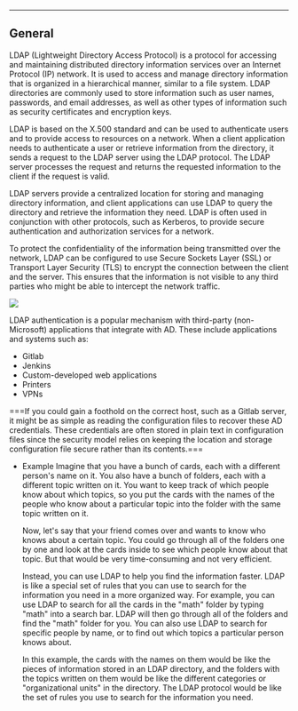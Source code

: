 --- ---

<h2>General</h2>

LDAP (Lightweight Directory Access Protocol) is a protocol for accessing and maintaining distributed directory information services over an Internet Protocol (IP) network. It is used to access and manage directory information that is organized in a hierarchical manner, similar to a file system. LDAP directories are commonly used to store information such as user names, passwords, and email addresses, as well as other types of information such as security certificates and encryption keys.

LDAP is based on the X.500 standard and can be used to authenticate users and to provide access to resources on a network. When a client application needs to authenticate a user or retrieve information from the directory, it sends a request to the LDAP server using the LDAP protocol. The LDAP server processes the request and returns the requested information to the client if the request is valid.

LDAP servers provide a centralized location for storing and managing directory information, and client applications can use LDAP to query the directory and retrieve the information they need. LDAP is often used in conjunction with other protocols, such as Kerberos, to provide secure authentication and authorization services for a network.

To protect the confidentiality of the information being transmitted over the network, LDAP can be configured to use Secure Sockets Layer (SSL) or Transport Layer Security (TLS) to encrypt the connection between the client and the server. This ensures that the information is not visible to any third parties who might be able to intercept the network traffic.

![](https://tryhackme-images.s3.amazonaws.com/user-uploads/6093e17fa004d20049b6933e/room-content/d2f78ae2b44ef76453a80144dac86b4e.png)  

LDAP authentication is a popular mechanism with third-party (non-Microsoft) applications that integrate with AD. These include applications and systems such as:

-   Gitlab
-   Jenkins
-   Custom-developed web applications
-   Printers
-   VPNs
  
  ===If you could gain a foothold on the correct host, such as a Gitlab server, it might be as simple as reading the configuration files to recover these AD credentials. These credentials are often stored in plain text in configuration files since the security model relies on keeping the location and storage configuration file secure rather than its contents.===

- Example
	Imagine that you have a bunch of cards, each with a different person's name on it. You also have a bunch of folders, each with a different topic written on it. You want to keep track of which people know about which topics, so you put the cards with the names of the people who know about a particular topic into the folder with the same topic written on it.
	
	Now, let's say that your friend comes over and wants to know who knows about a certain topic. You could go through all of the folders one by one and look at the cards inside to see which people know about that topic. But that would be very time-consuming and not very efficient.
	
	Instead, you can use LDAP to help you find the information faster. LDAP is like a special set of rules that you can use to search for the information you need in a more organized way. For example, you can use LDAP to search for all the cards in the "math" folder by typing "math" into a search bar. LDAP will then go through all of the folders and find the "math" folder for you. You can also use LDAP to search for specific people by name, or to find out which topics a particular person knows about.
	
	In this example, the cards with the names on them would be like the pieces of information stored in an LDAP directory, and the folders with the topics written on them would be like the different categories or "organizational units" in the directory. The LDAP protocol would be like the set of rules you use to search for the information you need.